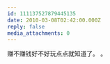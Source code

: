 ```yaml
---
id: 111137527879445135
date: 2010-03-08T02:42:00.000Z
reply: false
media_attachments: 0
---
```


赚不赚钱好不好玩点点就知道了。 。 ​​​​


